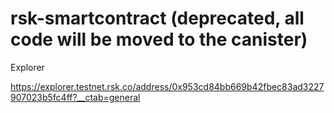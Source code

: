 # rsk-smartcontract (deprecated, all code will be moved to the canister)


Explorer


https://explorer.testnet.rsk.co/address/0x953cd84bb669b42fbec83ad3227907023b5fc4ff?__ctab=general
